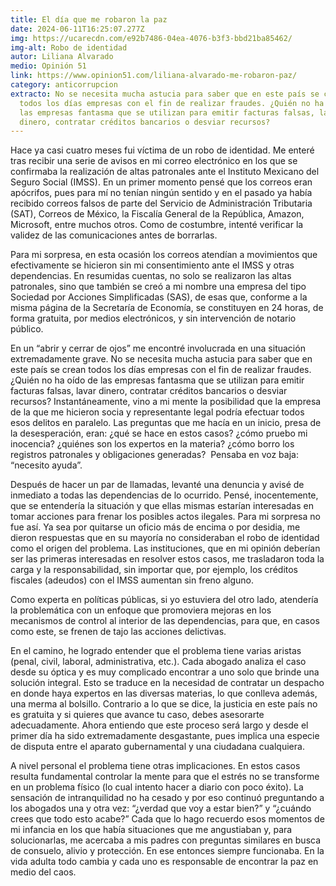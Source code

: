 ```yaml
---
title: El día que me robaron la paz
date: 2024-06-11T16:25:07.277Z
img: https://ucarecdn.com/e92b7486-04ea-4076-b3f3-bbd21ba85462/
img-alt: Robo de identidad
autor: Liliana Alvarado
medio: Opinión 51
link: https://www.opinion51.com/liliana-alvarado-me-robaron-paz/
category: anticorrupcion
extracto: No se necesita mucha astucia para saber que en este país se crean
  todos los días empresas con el fin de realizar fraudes. ¿Quién no ha oído de
  las empresas fantasma que se utilizan para emitir facturas falsas, lavar
  dinero, contratar créditos bancarios o desviar recursos?
---
```

Hace ya casi cuatro meses fui víctima de un robo de identidad. Me enteré tras recibir una serie de avisos en mi correo electrónico en los que se confirmaba la realización de altas patronales ante el Instituto Mexicano del Seguro Social (IMSS). En un primer momento pensé que los correos eran apócrifos, pues para mí no tenían ningún sentido y en el pasado ya había recibido correos falsos de parte del Servicio de Administración Tributaria (SAT), Correos de México, la Fiscalía General de la República, Amazon, Microsoft, entre muchos otros. Como de costumbre, intenté verificar la validez de las comunicaciones antes de borrarlas.

Para mi sorpresa, en esta ocasión los correos atendían a movimientos que efectivamente se hicieron sin mi consentimiento ante el IMSS y otras dependencias. En resumidas cuentas, no solo se realizaron las altas patronales, sino que también se creó a mi nombre una empresa del tipo Sociedad por Acciones Simplificadas (SAS), de esas que, conforme a la misma página de la Secretaría de Economía, se constituyen en 24 horas, de forma gratuita, por medios electrónicos, y sin intervención de notario público. 

En un “abrir y cerrar de ojos” me encontré involucrada en una situación extremadamente grave. No se necesita mucha astucia para saber que en este país se crean todos los días empresas con el fin de realizar fraudes. ¿Quién no ha oído de las empresas fantasma que se utilizan para emitir facturas falsas, lavar dinero, contratar créditos bancarios o desviar recursos? Instantáneamente, vino a mi mente la posibilidad que la empresa de la que me hicieron socia y representante legal podría efectuar todos esos delitos en paralelo. Las preguntas que me hacía en un inicio, presa de la desesperación, eran: ¿qué se hace en estos casos? ¿cómo pruebo mi inocencia? ¿quiénes son los expertos en la materia? ¿cómo borro los registros patronales y obligaciones generadas?  Pensaba en voz baja: “necesito ayuda”. 

Después de hacer un par de llamadas, levanté una denuncia y avisé de inmediato a todas las dependencias de lo ocurrido. Pensé, inocentemente, que se entendería la situación y que ellas mismas estarían interesadas en tomar acciones para frenar los posibles actos ilegales. Para mi sorpresa no fue así. Ya sea por quitarse un oficio más de encima o por desidia, me dieron respuestas que en su mayoría no consideraban el robo de identidad como el origen del problema. Las instituciones, que en mi opinión deberían ser las primeras interesadas en resolver estos casos, me trasladaron toda la carga y la responsabilidad, sin importar que, por ejemplo, los créditos fiscales (adeudos) con el IMSS aumentan sin freno alguno. 

Como experta en políticas públicas, si yo estuviera del otro lado, atendería la problemática con un enfoque que promoviera mejoras en los mecanismos de control al interior de las dependencias, para que, en casos como este, se frenen de tajo las acciones delictivas.

En el camino, he logrado entender que el problema tiene varias aristas (penal, civil, laboral, administrativa, etc.). Cada abogado analiza el caso desde su óptica y es muy complicado encontrar a uno solo que brinde una solución integral. Esto se traduce en la necesidad de contratar un despacho en donde haya expertos en las diversas materias, lo que conlleva además, una merma al bolsillo. Contrario a lo que se dice, la justicia en este país no es gratuita y si quieres que avance tu caso, debes asesorarte adecuadamente. Ahora entiendo que este proceso será largo y desde el primer día ha sido extremadamente desgastante, pues implica una especie de disputa entre el aparato gubernamental y una ciudadana cualquiera.

A nivel personal el problema tiene otras implicaciones. En estos casos resulta fundamental controlar la mente para que el estrés no se transforme en un problema físico (lo cual intento hacer a diario con poco éxito). La sensación de intranquilidad no ha cesado y por eso continuó preguntando a los abogados una y otra vez: “¿verdad que voy a estar bien?” y “¿cuándo crees que todo esto acabe?” Cada que lo hago recuerdo esos momentos de mi infancia en los que había situaciones que me angustiaban y, para solucionarlas, me acercaba a mis padres con preguntas similares en busca de consuelo, alivio y protección. En ese entonces siempre funcionaba. En la vida adulta todo cambia y cada uno es responsable de encontrar la paz en medio del caos.